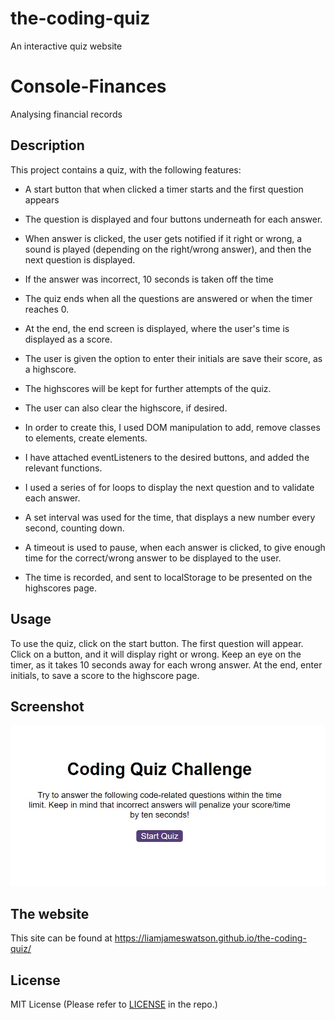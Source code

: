 # the-coding-quiz

An interactive quiz website

# Console-Finances

Analysing financial records

## Description

This project contains a quiz, with the following features:

- A start button that when clicked a timer starts and the first question appears
- The question is displayed and four buttons underneath for each answer.
- When answer is clicked, the user gets notified if it right or wrong, a sound is played (depending on the right/wrong answer), and then the next question is displayed.
- If the answer was incorrect, 10 seconds is taken off the time
- The quiz ends when all the questions are answered or when the timer reaches 0.
- At the end, the end screen is displayed, where the user's time is displayed as a score.
- The user is given the option to enter their initials are save their score, as a highscore.
- The highscores will be kept for further attempts of the quiz.
- The user can also clear the highscore, if desired.

- In order to create this, I used DOM manipulation to add, remove classes to elements, create elements.
- I have attached eventListeners to the desired buttons, and added the relevant functions.
- I used a series of for loops to display the next question and to validate each answer.
- A set interval was used for the time, that displays a new number every second, counting down.
- A timeout is used to pause, when each answer is clicked, to give enough time for the correct/wrong answer to be displayed to the user.
- The time is recorded, and sent to localStorage to be presented on the highscores page.

## Usage

To use the quiz, click on the start button. The first question will appear. Click on a button, and it will display right or wrong. Keep an eye on the timer, as it takes 10 seconds away for each wrong answer. At the end, enter initials, to save a score to the highscore page.

## Screenshot

![Screenshot](./assets/screenshot.jpg)

## The website

This site can be found at https://liamjameswatson.github.io/the-coding-quiz/

## License

MIT License (Please refer to [LICENSE](/LICENSE) in the repo.)
